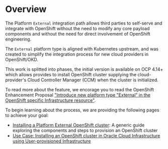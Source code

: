 # Overview

<!-- > TODO/placeholder: provider overview of what Platform External is and goal of this section

- What is Platform External?
- When use Platform External?

... -->

The Platform `External` integration path allows third parties to self-serve and integrate with OpenShift without the need to modify any core payload components and without the need for direct involvement of OpenShift engineering.

The `External` platform type is aligned with Kubernetes upstream, and was created to simplify the integration process for new cloud providers in OpenShift/OKD.

This work is splitted into phases, the initial version is available on OCP 4.14+ which allows provides to install OpenShift cluster supplying the cloud-provider's Cloud Controller Manager (CCM) when the cluster is initialized.

To read more about the feature, we encorage you to read the OpenShift Enhancement Proposal ["Introduce new platform type "External" in the OpenShift specific Infrastructure resource"](https://github.com/openshift/enhancements/blob/master/enhancements/cloud-integration/infrastructure-external-platform-type.md).

To begin learning about the process, we are providing the following pages to achieve your goal:

- [Installing a Platform External OpenShift cluster](./installing.md): A generic guide exploring the components and steps to provision an OpenShift cluster
- [Use Case: Installing an OpenShift cluster in Oracle Cloud Infrastructure using User-provisioned Infrastructure](./use-case-oci-upi.md)